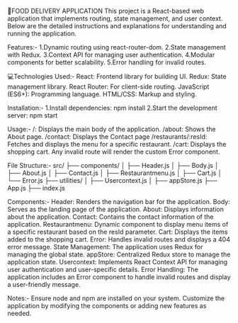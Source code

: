🍰FOOD DELIVERY APPLICATION
This project is a React-based web application that implements routing, state management, and user context. Below are the detailed instructions and explanations for understanding and running the application.

Features:-
1.Dynamic routing using react-router-dom.
2.State management with Redux.
3.Context API for managing user authentication.
4.Modular components for better scalability.
5.Error handling for invalid routes.

💻Technologies Used:-
React: Frontend library for building UI.
Redux: State management library.
React Router: For client-side routing.
JavaScript (ES6+): Programming language.
HTML/CSS: Markup and styling.

Installation:-
  1.Install dependencies:
     npm install
  2.Start the development server:
     npm start

Usage:- 
/: Displays the main body of the application.
/about: Shows the About page.
/contact: Displays the Contact page
/restaurants/:resId: Fetches and displays the menu for a specific restaurant.
/cart: Displays the shopping cart.
Any invalid route will render the custom Error component.
        
File Structure:-
src/
├── components/
│   ├── Header.js
│   ├── Body.js
│   ├── About.js
│   ├── Contact.js
│   ├── Restaurantmenu.js
│   ├── Cart.js
│   └── Error.js
├── utilities/
│   ├── Usercontext.js
│   ├── appStore.js
├── App.js
├── index.js

Components:-
Header:
Renders the navigation bar for the application.
Body:
Serves as the landing page of the application.
About:
Displays information about the application.
Contact:
Contains the contact information of the application.
Restaurantmenu:
Dynamic component to display menu items of a specific restaurant based on the resId parameter.
Cart:
Displays the items added to the shopping cart.
Error:
Handles invalid routes and displays a 404 error message.
State Management:
The application uses Redux for managing the global state.
appStore: Centralized Redux store to manage the application state.
Usercontext: Implements React Context API for managing user authentication and user-specific details.
Error Handling:
The application includes an Error component to handle invalid routes and display a user-friendly message.


Notes:-
Ensure node and npm are installed on your system.
Customize the application by modifying the components or adding new features as needed.











